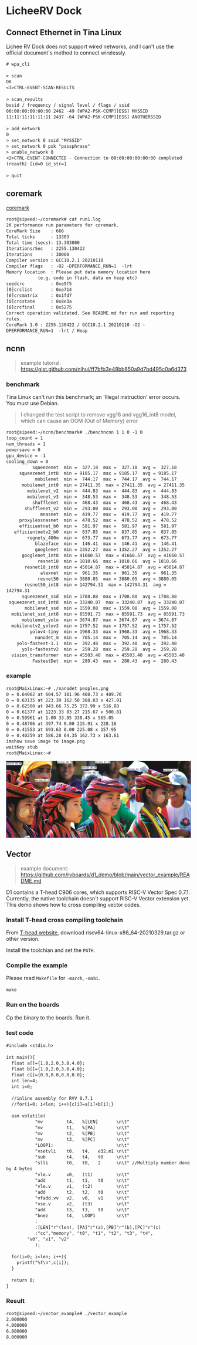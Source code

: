 # LicheeRV Dock

## Connect Ethernet in Tina Linux

Lichee RV Dock does not support wired networks, and I can't use the official document's method to connect wirelessly.

```log
# wpa_cli

> scan
OK
<3>CTRL-EVENT-SCAN-RESULTS

> scan_results
bssid / frequency / signal level / flags / ssid
00:00:00:00:00:00 2462 -49 [WPA2-PSK-CCMP][ESS] MYSSID
11:11:11:11:11:11 2437 -64 [WPA2-PSK-CCMP][ESS] ANOTHERSSID

> add_network
0
> set_network 0 ssid "MYSSID"
> set_network 0 psk "passphrase"
> enable_network 0
<2>CTRL-EVENT-CONNECTED - Connection to 00:00:00:00:00:00 completed (reauth) [id=0 id_str=]

> quit 
```

## coremark

[coremark](https://www.eembc.org/coremark/)

```
root@sipeed:~/coremark# cat run1.log 
2K performance run parameters for coremark.
CoreMark Size    : 666
Total ticks      : 13303
Total time (secs): 13.303000
Iterations/Sec   : 2255.130422
Iterations       : 30000
Compiler version : GCC10.2.1 20210110
Compiler flags   : -O2 -DPERFORMANCE_RUN=1  -lrt
Memory location  : Please put data memory location here
			(e.g. code in flash, data on heap etc)
seedcrc          : 0xe9f5
[0]crclist       : 0xe714
[0]crcmatrix     : 0x1fd7
[0]crcstate      : 0x8e3a
[0]crcfinal      : 0x5275
Correct operation validated. See README.md for run and reporting rules.
CoreMark 1.0 : 2255.130422 / GCC10.2.1 20210110 -O2 -DPERFORMANCE_RUN=1  -lrt / Heap
``` 

## ncnn

> example tutorial: https://gist.github.com/nihui/ff7bfb3e48bb850a9d7bd495c0a6d373

### benchmark

Tina Linux can't run this benchmark; an 'Illegal instruction' error occurs. You must use Debian.

> I changed the test script to remove vgg16 and vgg16_int8 model, which can cause an OOM (Out of Memory) error

```log
root@sipeed:~/ncnn/benchmark# ./benchncnn 1 1 0 -1 0
loop_count = 1
num_threads = 1
powersave = 0
gpu_device = -1
cooling_down = 0
          squeezenet  min =  327.18  max =  327.18  avg =  327.18
     squeezenet_int8  min = 9185.17  max = 9185.17  avg = 9185.17
           mobilenet  min =  744.17  max =  744.17  avg =  744.17
      mobilenet_int8  min = 27411.35  max = 27411.35  avg = 27411.35
        mobilenet_v2  min =  444.83  max =  444.83  avg =  444.83
        mobilenet_v3  min =  348.53  max =  348.53  avg =  348.53
          shufflenet  min =  468.43  max =  468.43  avg =  468.43
       shufflenet_v2  min =  293.00  max =  293.00  avg =  293.00
             mnasnet  min =  419.77  max =  419.77  avg =  419.77
     proxylessnasnet  min =  478.52  max =  478.52  avg =  478.52
     efficientnet_b0  min =  581.97  max =  581.97  avg =  581.97
   efficientnetv2_b0  min =  837.85  max =  837.85  avg =  837.85
        regnety_400m  min =  673.77  max =  673.77  avg =  673.77
           blazeface  min =  146.41  max =  146.41  avg =  146.41
           googlenet  min = 1352.27  max = 1352.27  avg = 1352.27
      googlenet_int8  min = 41660.57  max = 41660.57  avg = 41660.57
            resnet18  min = 1010.66  max = 1010.66  avg = 1010.66
       resnet18_int8  min = 45014.87  max = 45014.87  avg = 45014.87
             alexnet  min =  961.35  max =  961.35  avg =  961.35
            resnet50  min = 3880.05  max = 3880.05  avg = 3880.05
       resnet50_int8  min = 142794.31  max = 142794.31  avg = 142794.31
      squeezenet_ssd  min = 1708.88  max = 1708.88  avg = 1708.88
 squeezenet_ssd_int8  min = 33240.07  max = 33240.07  avg = 33240.07
       mobilenet_ssd  min = 1559.08  max = 1559.08  avg = 1559.08
  mobilenet_ssd_int8  min = 85591.73  max = 85591.73  avg = 85591.73
      mobilenet_yolo  min = 3674.87  max = 3674.87  avg = 3674.87
  mobilenetv2_yolov3  min = 1757.52  max = 1757.52  avg = 1757.52
         yolov4-tiny  min = 1968.33  max = 1968.33  avg = 1968.33
           nanodet_m  min =  705.14  max =  705.14  avg =  705.14
    yolo-fastest-1.1  min =  392.48  max =  392.48  avg =  392.48
      yolo-fastestv2  min =  259.28  max =  259.28  avg =  259.28
  vision_transformer  min = 45503.48  max = 45503.48  avg = 45503.48
          FastestDet  min =  280.43  max =  280.43  avg =  280.43
```


### example

```log
root@MaixLinux:~# ./nanodet peoples.png 
0 = 0.64062 at 604.57 101.96 408.73 x 489.76
0 = 0.63135 at 223.39 162.50 388.83 x 427.91
0 = 0.62500 at 943.66 75.25 372.99 x 516.88
0 = 0.61377 at 1223.33 83.27 215.67 x 500.81
0 = 0.59961 at 1.00 33.95 338.45 x 565.05
0 = 0.48706 at 397.74 0.00 215.91 x 228.16
0 = 0.41553 at 693.63 0.00 225.08 x 157.95
0 = 0.40259 at 586.28 64.35 162.73 x 163.61
imshow save image to image.png
waitKey stub
root@MaixLinux:~# 
```

![image.png](./../assets/nanodet-D1.png)

## Vector

> example document: https://github.com/rvboards/d1_demo/blob/main/vector_example/README.md

D1 contains a T-head C906 cores, which supports RISC-V Vector Spec 0.7.1.
Currently, the native toolchain doesn't support RISC-V Vector extension yet.
This demo shows how to cross compiling vector codes.

### Install T-head cross compiling toolchain

From [T-head website](https://occ.t-head.cn/community/download?id=3902100504121253888), download riscv64-linux-x86_64-20210329.tar.gz or other version.

Install the toolchian and set the `PATH`.

### Compile the example

Please read `Makefile` for `-march`, `-mabi`.

`make`

### Run on the boards

Cp the binary to the boards. Run it.

### test code

```
#include <stdio.h>

int main(){
  float a[]={1.0,2.0,3.0,4.0};
  float b[]={1.0,2.0,3.0,4.0};
  float c[]={0.0,0.0,0.0,0.0};
  int len=4;
  int i=0;

  //inline assembly for RVV 0.7.1
  //for(i=0; i<len; i++){c[i]=a[i]+b[i];}

  asm volatile(
	       "mv         t4,   %[LEN]       \n\t"
	       "mv         t1,   %[PA]        \n\t"
	       "mv         t2,   %[PB]        \n\t"
	       "mv         t3,   %[PC]        \n\t"
	       "LOOP1:                        \n\t"
	       "vsetvli    t0,   t4,   e32,m1 \n\t" 
	       "sub        t4,   t4,   t0     \n\t" 
	       "slli       t0,   t0,   2      \n\t" //Multiply number done by 4 bytes
	       "vle.v      v0,   (t1)         \n\t" 
	       "add        t1,   t1,   t0     \n\t"
	       "vle.v      v1,   (t2)         \n\t" 
	       "add        t2,   t2,   t0     \n\t"
	       "vfadd.vv   v2,   v0,   v1     \n\t" 
	       "vse.v      v2,   (t3)         \n\t" 
	       "add        t3,   t3,   t0     \n\t"
	       "bnez       t4,   LOOP1        \n\t"
	       :
	       :[LEN]"r"(len), [PA]"r"(a),[PB]"r"(b),[PC]"r"(c)
	       :"cc","memory", "t0", "t1", "t2", "t3", "t4",
		"v0", "v1", "v2"
	       );
  
  for(i=0; i<len; i++){
    printf("%f\n",c[i]);
  }
  
  return 0;
}
```

### Result

```log
root@sipeed:~/vector_example# ./vector_example 
2.000000
4.000000
6.000000
8.000000
```
